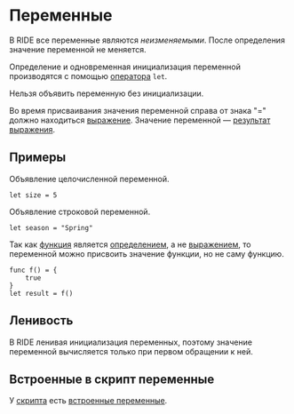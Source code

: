 # Переменные

В RIDE все переменные являются _неизменяемыми_. После определения значение переменной не меняется.

Определение и одновременная инициализация переменной производятся с помощью [оператора](/ru/ride/operators) `let`.

Нельзя объявить переменную без инициализации.

Во время присваивания значения переменной справа от знака "=" должно находиться [выражение](/ru/ride/base-concepts/expression). Значение переменной — [результат выражения](/ru/ride/base-concepts/expression#expression-result).

## Примеры

Объявление целочисленной переменной.

``` ride
let size = 5
```

Объявление строковой переменной.

``` ride
let season = "Spring"
```

Так как [функция](/ru/ride/functions) является [определением](/ru/ride/base-concepts/definition), а не [выражением](/ru/ride/base-concepts/expression), то переменной можно присвоить значение функции, но не саму функцию.

``` ride
func f() = {
    true
}
let result = f()
```

## Ленивость

В RIDE ленивая инициализация переменных, поэтому значение переменной вычисляется только при первом обращении к ней.

## Встроенные в скрипт переменные

У [скрипта](/ru/ride/script) есть [встроенные переменные](/ru/ride/variables/built-in-variables).
